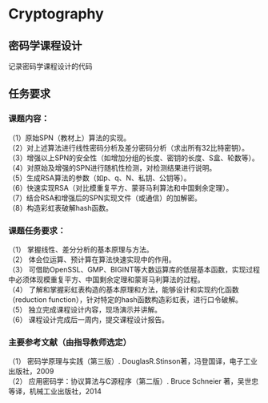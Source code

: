 # Cryptography

## 密码学课程设计

 记录密码学课程设计的代码

## 任务要求

### 课题内容：
（1）原始SPN（教材上）算法的实现。      
（2）对上述算法进行线性密码分析及差分密码分析（求出所有32比特密钥）。       
（3）增强以上SPN的安全性（如增加分组的长度、密钥的长度、S盒、轮数等）。         
（4）对原始及增强的SPN进行随机性检测，对检测结果进行说明。       
（5）生成RSA算法的参数（如p、q、N、私钥、公钥等）。          
（6）快速实现RSA（对比模重复平方、蒙哥马利算法和中国剩余定理）。      
（7）结合RSA和增强后的SPN实现文件（或通信）的加解密。    
（8）构造彩虹表破解hash函数。     

### 课题任务要求：
（1）	掌握线性、差分分析的基本原理与方法。     
（2）	体会位运算、预计算在算法快速实现中的作用。      
（3）	可借助OpenSSL、GMP、BIGINT等大数运算库的低层基本函数，实现过程中必须体现模重复平方、中国剩余定理和蒙哥马利算法的过程。     
（4）	了解和掌握彩虹表构造的基本原理和方法，能够设计和实现约化函数（reduction  function），针对特定的hash函数构造彩虹表，进行口令破解。     
（5）	独立完成课程设计内容，现场演示并讲解。      
（6）	课程设计完成后一周内，提交课程设计报告。

### 主要参考文献（由指导教师选定）
（1）	密码学原理与实践（第三版）. DouglasR.Stinson著，冯登国译，电子工业出版社，2009      
（2）	应用密码学：协议算法与C源程序（第二版）. Bruce Schneier 著，吴世忠等译，机械工业出版社，2014     


